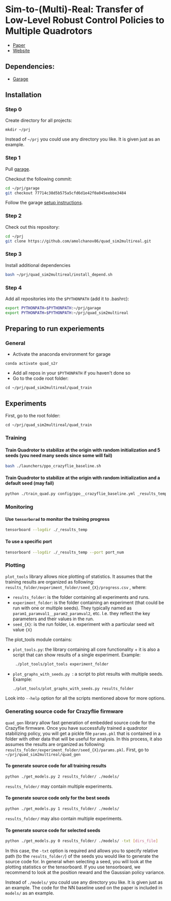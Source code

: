# Sim-to-(Multi)-Real: Transfer of Low-Level Robust Control Policies to Multiple Quadrotors
- [Paper](https://arxiv.org/abs/1903.04628)
- [Website](https://sites.google.com/view/sim-to-multi-quad)

## Dependencies:
- [Garage](https://github.com/rlworkgroup/garage/)

## Installation
### Step 0
Create directory for all projects:
```
mkdir ~/prj
```
Instead of `~/prj` you could use any directory you like. It is given just as an example.

### Step 1
Pull [garage](https://github.com/rlworkgroup/garage/).

Checkout the following commit:
```sh
cd ~/prj/garage
git checkout 77714c38d5b575a5cfd6d1e42f0a045eebbe3484
```

Follow the garage [setup instructions](http://rlgarage.readthedocs.io/en/latest/user/installation.html).

### Step 2
Check out this repository:
```sh
cd ~/prj
git clone https://github.com/amolchanov86/quad_sim2multireal.git
```

### Step 3 
Install additional dependencies
```sh
bash ~/prj/quad_sim2multireal/install_depend.sh
```

### Step 4
Add all repositories into the `$PYTHONPATH` (add it to .bashrc):
```sh
export PYTHONPATH=$PYTHONPATH:~/prj/garage
export PYTHONPATH=$PYTHONPATH:~/prj/quad_sim2multireal
```


## Preparing to run experiements 

### General
- Activate the anaconda environment for garage
```
conda activate quad_s2r
```
- Add all repos in your `$PYTHONPATH` if you haven't done so
- Go to the code root folder:
```
cd ~/prj/quad_sim2multireal/quad_train
```

## Experiments

First, go to the root folder:
```
cd ~/prj/quad_sim2multireal/quad_train
```

### Training 

#### Train Quadrotor to stabilize at the origin with random initialization and 5 seeds (you need many seeds since some will fail)
```sh
bash ./launchers/ppo_crazyflie_baseline.sh
```

#### Train Quadrotor to stabilize at the origin with random initialization and a default seed (may fail)
```sh
python ./train_quad.py config/ppo__crazyflie_baseline.yml _results_temp/ppo_crazyflie_baseline/seed_001
```

### Monitoring
#### Use `tensorborad` to monitor the training progress
```sh
tensorboard --logdir ./_results_temp
```
#### To use a specific port
```sh
tensorboard --logdir ./_results_temp --port port_num
```

### Plotting
`plot_tools` library allows nice plotting of statistics.
It assumes that the training results are organized as following: `results_folder/experiment_folder/seed_{X}/progress.csv` , where:
- `results_folder`: is the folder containing all experiments and runs.
- `experiment_folder`: is the folder containing an experiment (that could be run with one or multiple seeds). 
  They typically named as `param1_paramval1__param2_paramval2`, etc. I.e. they reflect the key parameters and their values in the run.
- `seed_{X}`: is the run folder, i.e. experiment with a particular seed wit value `{X}`

The plot_tools module contains:
- `plot_tools.py`: the library containing all core functionality + it is also a script that can show results of a single experiment. Example:
   ```sh
    ./plot_tools/plot_tools experiment_folder
   ```
- `plot_graphs_with_seeds.py `: a script to plot results with multiple seeds. Example:
   ```sh
   ./plot_tools/plot_graphs_with_seeds.py results_folder
   ```

Look into `--help` option for all the scripts mentioned above for more options.

### Generating source code for Crazyflie firmware
`quad_gen` library allow fast generation of embedded source code for the Crazyflie firmware.
Once you have successfully trained a quadrotor stabilizing policy, you will get a pickle file `params.pkl`
that is contained in a folder with other data that will be useful for analysis. 
In this process, it also assumes the results are organized as following: `results_folder/experiment_folder/seed_{X}/params.pkl`.
First, go to `~/prj/quad_sim2multireal/quad_gen`
#### To generate source code for all training results
```sh
python ./get_models.py 2 results_folder/ ./models/
```
`results_folder/` may contain multiple experiments.

#### To generate source code only for the best seeds
```sh
python ./get_models.py 1 results_folder/ ./models/

```
`results_folder/` may also contain multiple experiments.

#### To generate source code for selected seeds
```sh
python ./get_models.py 0 results_folder/ ./models/ -txt [dirs_file]
```
In this case, the `-txt` option is required and allows you to specify relative path (to the `results_folder/`) of the seeds you 
would like to generate the source code for. In general when selecting a seed, you will look at the plotting statistics or the tensorboard.
If you use tensorboard, we recommend to look at the position reward and the Gaussian policy variance.

Instead of `./models/` you could use any directory you like. It is given just as an example. 
The code for the NN baseline used on the paper is included in `models/` as an example.
